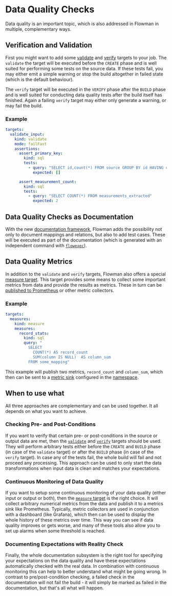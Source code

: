 # Data Quality Checks

Data quality is an important topic, which is also addressed in Flowman in multiple, complementary ways. 


## Verification and Validation

First you might want to add some [validate](../spec/target/validate.md) and [verify](../spec/target/verify.md) targets
to your job. The `validate` the target will be executed before the `CREATE` phase and is well suited for performing some tests
on the source data. If these tests fail, you may either emit a simple warning or stop the build altogether in failed
state (which is the default behaviour).

The `verify` target will be executed in the `VERIFY` phase after the `BUILD` phase and is well suited for conducting
data quality tests after the build itself has finished. Again a failing `verify` target may either only generate a
warning, or may fail the build.

### Example

```yaml
targets:
  validate_input:
    kind: validate
    mode: failFast
    assertions:
      assert_primary_key:
        kind: sql
        tests:
          - query: "SELECT id,count(*) FROM source GROUP BY id HAVING count(*) > 0"
            expected: []

      assert_measurement_count:
        kind: sql
        tests:
          - query: "SELECT COUNT(*) FROM measurements_extracted"
            expected: 2
```


## Data Quality Checks as Documentation

With the new [documentation framework](../documenting/index.md), Flowman adds the possibility not only to document
mappings and relations, but also to add test cases. These will be executed as part of the documentation (which is
generated with an independent command with [`flowexec`](../cli/flowexec.md)).


## Data Quality Metrics
In addition to the `validate` and `verify` targets, Flowman also offers a special [measure target](../spec/target/measure.md).
This target provides some means to collect some important metrics from data and provide the results as metrics. These 
in turn can be [published to Prometheus](metrics.md) or other metric collectors.


### Example

```yaml
targets:
  measures:
    kind: measure
    measures:
      record_stats:
        kind: sql
        query: "
          SELECT
            COUNT(*) AS record_count 
            SUM(column IS NULL)  AS column_sum
          FROM some_mapping"
```

This example will publish two metrics, `record_count` and `column_sum`, which then can be sent to a
[metric sink](../spec/metric/index.md) configured in the [namespace](../spec/namespace.md).


## When to use what
All three approaches are complementary and can be used together. It all depends on what you want to achieve.

### Checking Pre- and Post-Conditions
If you want to verify that certain pre- or post-conditions in the source or output data are met, then the
[`validate`](../spec/target/validate.md) and [`verify`](../spec/target/verify.md) targets should be used. They
will perform arbitrary tests either before the `CREATE` and `BUILD` phase (in case of the `validate` target) or after
the `BUILD` phase (in case of the `verify` target). In case any of the tests fail, the whole build will fail and not
proceed any processing. This approach can be used to only start the data transformations when input data is clean and
matches your expectations.

### Continuous Monitoring of Data Quality
If you want to setup some continuous monitoring of your data quality (either input or output or both), then the
[`measure` target](../spec/target/measure.md) is the right choice. It will collect arbitrary numerical metrics from
the data and publish it to a metrics sink like Prometheus. Typically, metric collectors are used in conjunction with
a dashboard (like Grafana), which then can be used to display the whole history of these metrics over time. This way
you can see if data quality improves or gets worse, and many of these tools also allow you to set up alarms when
some threshold is reached.

### Documenting Expectations with Reality Check
Finally, the whole documentation subsystem is the right tool for specifying your expectations on the data quality and
have these expectations automatically checked with the real data. In combination with continuous monitoring this can
help to better understand what might be going wrong. In contrast to pre/post-condition checking, a failed check in
the documentation will not fail the build - it will simply be marked as failed in the documentation, but that's all
what will happen.
